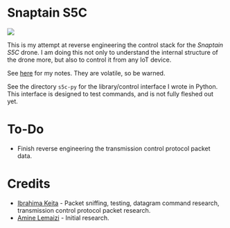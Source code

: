 # Snaptain S5C
![](https://www.edrones.review/wp-content/uploads/2018/10/SNAPTAIN-S5C-1024x664.jpg)

This is my attempt at reverse engineering the control stack for the *Snaptain S5C* drone. I am doing this not only to understand the internal structure of the drone more, but also to control it from any IoT device.

See [here](Notes.md) for my notes. They are volatile, so be warned.

See the directory `s5c-py` for the library/control interface I wrote in Python. This interface is designed to test commands, and is not fully fleshed out yet.

# To-Do
- Finish reverse engineering the transmission control protocol packet data.

# Credits
- [Ibrahima Keita](https://github.com/Tensor497) - Packet sniffing, testing, datagram command research, transmission control protocol packet research.
- [Amine Lemaizi](https://lemaizi.com/blog/hacking-a-toy-drone-to-put-artificial-intelligence-on-it-part-i-the-hack/) - Initial research.